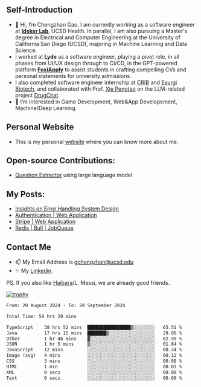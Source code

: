 ## Self-Introduction
- 👋 Hi, I’m Chengzhan Gao. I am currently working as a software engineer at **[Ideker Lab](https://idekerlab.ucsd.edu/)**, UCSD Health. In parallel, I am also pursuing a Master's degree in Electrical and Computer Engineering at the University of California San Diego (UCSD), majoring in Machine Learning and Data Science.
- I worked at **Lyde** as a software engineer, playing a pivot role, in all phases from UI/UX design through to CI/CD, in the GPT-powered platform **[FoxiApply](https://lyde.io)** to assist students in crafting compelling CVs and personal statements for university admissions.
- I also completed software engineer internship at [CRIB](https://apps.apple.com/us/app/crib-for-roommates/id6468918103?platform=iphone) and [Esurgi Biotech](https://myesurgi.com/), and collaborated with Prof. [Xie Pengtao](https://pengtaoxie.github.io/) on the LLM-related project [DrugChat](https://github.com/UCSD-AI4H/drugchat).
- 👀 I’m interested in Game Development, Web&App Developement, Machine/Deep Learning.

## Personal Website
-  This is my personal [website](https://gaochengzhan.netlify.app/) where you can know more about me.

## Open-source Contributions:
- [Question Extractor](https://github.com/nestordemeure/question_extractor) using large language model

## My Posts:
- [Insights on Error Handling System Design](https://gaochengzhan.netlify.app/post/error-handling/)
- [Authentication | Web Application](https://gaochengzhan.netlify.app/post/authentication/)
- [Stripe | Web Application](https://gaochengzhan.netlify.app/post/stripe/)
- [Redis | Bull | JobQueue](https://gaochengzhan.netlify.app/post/job-queue/)

## Contact Me
- 📫 My Email Address is gchengzhan@ucsd.edu
- ✨ My [Linkedin](https://www.linkedin.com/in/chengzhan-christoffel-gao/).

PS. If you also like [Haibara](https://www.detectiveconanworld.com/wiki/Ai_Haibara)/L. Messi, we are already good friends.

[![trophy](https://github-profile-trophy.vercel.app/?username=gaochengzhan&theme=flat&row=1&margin-w=12)](https://github.com/ryo-ma/github-profile-trophy)

<!--START_SECTION:waka-->

```txt
From: 29 August 2024 - To: 28 September 2024

Total Time: 59 hrs 20 mins

TypeScript    38 hrs 52 mins  ████████████████▒░░░░░░░░   65.51 %
Java          17 hrs 15 mins  ███████▒░░░░░░░░░░░░░░░░░   29.08 %
Other         1 hr 46 mins    ▓░░░░░░░░░░░░░░░░░░░░░░░░   02.99 %
JSON          1 hr 5 mins     ▒░░░░░░░░░░░░░░░░░░░░░░░░   01.84 %
JavaScript    12 mins         ░░░░░░░░░░░░░░░░░░░░░░░░░   00.34 %
Image (svg)   4 mins          ░░░░░░░░░░░░░░░░░░░░░░░░░   00.12 %
CSS           3 mins          ░░░░░░░░░░░░░░░░░░░░░░░░░   00.08 %
HTML          1 min           ░░░░░░░░░░░░░░░░░░░░░░░░░   00.03 %
XML           0 secs          ░░░░░░░░░░░░░░░░░░░░░░░░░   00.00 %
Text          0 secs          ░░░░░░░░░░░░░░░░░░░░░░░░░   00.00 %
```

<!--END_SECTION:waka-->

<!---
gaochengzhan/gaochengzhan is a ✨ special ✨ repository because its `README.md` (this file) appears on your GitHub profile.
You can click the Preview link to take a look at your changes.
--->
